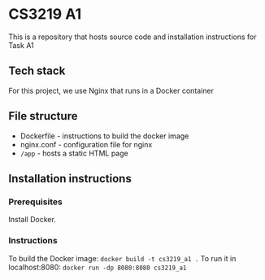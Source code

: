 # CS3219 A1

This is a repository that hosts source code and installation instructions for Task A1

## Tech stack

For this project, we use Nginx that runs in a Docker container

## File structure

- Dockerfile - instructions to build the docker image
- nginx.conf - configuration file for nginx
- `/app` - hosts a static HTML page

## Installation instructions

### Prerequisites

Install Docker.

### Instructions

To build the Docker image: `docker build -t cs3219_a1 .`
To run it in localhost:8080: `docker run -dp 8080:8080 cs3219_a1`
